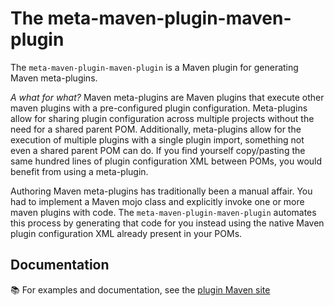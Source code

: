 # The meta-maven-plugin-maven-plugin

The `meta-maven-plugin-maven-plugin` is a Maven plugin for generating Maven meta-plugins.

_A what for what?_ Maven meta-plugins are Maven plugins that execute other maven plugins with a pre-configured plugin
configuration. Meta-plugins allow for sharing plugin configuration across multiple projects without the need for a
shared parent POM. Additionally, meta-plugins allow for the execution of multiple plugins with a single plugin import,
something not even a shared parent POM can do. If you find yourself copy/pasting the same hundred lines of plugin
configuration XML between POMs, you would benefit from using a meta-plugin.

Authoring Maven meta-plugins has traditionally been a manual affair. You had to implement a Maven mojo class and
explicitly invoke one or more maven plugins with code. The `meta-maven-plugin-maven-plugin` automates this process
by generating that code for you instead using the native Maven plugin configuration XML already present in your POMs.

## Documentation

:books: For examples and documentation, see the [plugin Maven site](https://rmichela.github.io/meta-maven-plugin/index.html)
